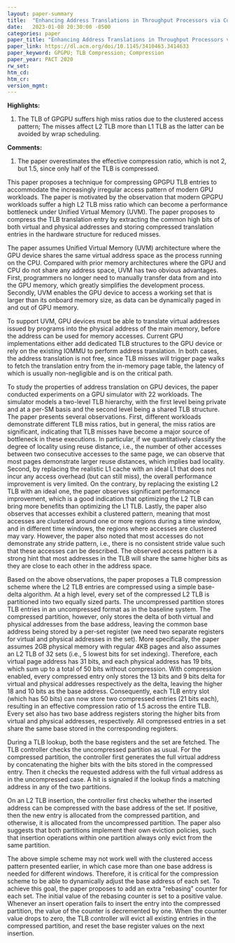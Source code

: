 ```yaml
---
layout: paper-summary
title:  "Enhancing Address Translations in Throughput Processors via Compression"
date:   2023-01-08 20:30:00 -0500
categories: paper
paper_title: "Enhancing Address Translations in Throughput Processors via Compression"
paper_link: https://dl.acm.org/doi/10.1145/3410463.3414633
paper_keyword: GPGPU; TLB Compression; Compression
paper_year: PACT 2020
rw_set:
htm_cd:
htm_cr:
version_mgmt:
---
```


**Highlights:**

1. The TLB of GPGPU suffers high miss ratios due to the clustered access pattern; The misses affect L2 TLB more 
than L1 TLB as the latter can be avoided by wrap scheduling.



**Comments:**

1. The paper overestimates the effective compression ratio, which is not 2, but 1.5, since only half of the 
TLB is compressed.

This paper proposes a technique for compressing GPGPU TLB entries to accommodate the increasingly irregular
access pattern of modern GPU workloads. The paper is motivated by the observation that modern GPGPU workloads 
suffer a high L2 TLB miss ratio which can become a performance bottleneck under Unified Virtual Memory (UVM).
The paper proposes to compress the TLB translation entry by extracting the common high bits of both virtual
and physical addresses and storing compressed translation entries in the hardware structure for reduced misses.

The paper assumes Unified Virtual Memory (UVM) architecture where the GPU device shares the same virtual address
space as the process running on the CPU. Compared with prior memory architectures where the GPU and CPU do not 
share any address space, UVM has two obvious advantages. First, programmers no longer need to manually transfer
data from and into the GPU memory, which greatly simplifies the development process. Secondly, UVM enables 
the GPU device to access a working set that is larger than its onboard memory size, as data can be dynamically
paged in and out of GPU memory.

To support UVM, GPU devices must be able to translate virtual addresses issued by programs into the physical address
of the main memory, before the address can be used for memory accesses. Current GPU implementations either add 
dedicated TLB structures to the GPU device or rely on the existing IOMMU to perform address translation.
In both cases, the address translation is not free, since TLB misses will trigger page walks to fetch the 
translation entry from the in-memory page table, the latency of which is usually non-negligible and is 
on the critical path.

To study the properties of address translation on GPU devices, the paper conducted experiments on a GPU simulator
with 22 workloads. The simulator models a two-level TLB hierarchy, with the first level being private and at a 
per-SM basis and the second level being a shared TLB structure. 
The paper presents several observations. First, different workloads demonstrate different TLB miss ratios, but in 
general, the miss ratios are significant, indicating that TLB misses have become a major source of bottleneck
in these executions. In particular, if we quantitatively classify the degree of locality using reuse distance, 
i.e., the number of other accesses between two consecutive accesses to the same page, we can observe that 
most pages demonstrate larger reuse distances, which implies bad locality.
Second, by replacing the realistic L1 cache with an ideal L1 that does not incur any access 
overhead (but can still miss), the overall performance improvement is very limited. 
On the contrary, by replacing the existing L2 TLB with an ideal one, the paper observes significant performance 
improvement, which is a good indication that optimizing the L2 TLB can bring more benefits than optimizing the L1 TLB.
Lastly, the paper also observes that accesses exhibit a clustered pattern, meaning that most accesses are clustered 
around one or more regions during a time window, and in different time windows, the regions where accesses are 
clustered may vary. However, the paper also noted that most accesses do not demonstrate any stride pattern, i.e.,
there is no consistent stride value such that these accesses can be described.
The observed access pattern is a strong hint that most addresses in the TLB will share the same higher bits as they
are close to each other in the address space.

Based on the above observations, the paper proposes a TLB compression scheme where the L2 TLB entries are compressed
using a simple base-delta algorithm.
At a high level, every set of the compressed L2 TLB is partitioned into two equally sized parts. The uncompressed 
partition stores TLB entries in an uncompressed format as in the baseline system. The compressed partition, 
however, only stores the delta of both virtual and physical addresses from the base address, leaving the common 
base address being stored by a per-set register (we need two separate registers for virtual and physical addresses in 
the set). More specifically, the paper assumes 2GB physical memory with regular 4KB pages and also assumes an L2 TLB 
of 32 sets (i.e., 5 lowest bits for set indexing). Therefore, each virtual page address has 
31 bits, and each physical address has 19 bits, which sum up to a total of 50 bits without compression. 
With compression enabled, every compressed entry only stores the 13 bits and 9 bits delta for virtual and 
physical addresses respectively as the delta, leaving the higher 18 and 10 bits as the base address.
Consequently, each TLB entry slot (which has 50 bits) can now store two compressed entries (21 bits each),
resulting in an effective compression ratio of 1.5 across the entire TLB.
Every set also has two base address registers storing the higher bits from virtual and physical addresses, 
respectively. All compressed entries in a set share the same base stored in the corresponding registers.

During a TLB lookup, both the base registers and the set are fetched. The TLB controller checks the uncompressed 
partition as usual. For the compressed partition, the controller first generates the full virtual address by 
concatenating the higher bits with the bits stored in the compressed entry. Then it checks the requested address with 
the full virtual address as in the uncompressed case. 
A hit is signaled if the lookup finds a matching address in any of the two partitions. 

On an L2 TLB insertion, the controller first checks whether the inserted address can be compressed with the 
base address of the set. If positive, then the new entry is allocated from the compressed partition, and otherwise,
it is allocated from the uncompressed partition. The paper also suggests that both partitions implement their own
eviction policies, such that insertion operations within one partition always only evict from the same partition.

The above simple scheme may not work well with the clustered access pattern presented earlier, in
which case more than one base address is needed for different windows. Therefore, it is critical for the 
compression scheme to be able to dynamically adjust the base address of each set. To achieve this goal,
the paper proposes to add an extra "rebasing" counter for each set. The initial value of the rebasing counter
is set to a positive value. Whenever an insert operation fails to insert the entry into the compressed partition,
the value of the counter is decremented by one. When the counter value drops to zero, the TLB controller will 
evict all existing entries in the compressed partition, and reset the base register values on the next insertion.

